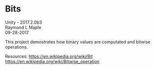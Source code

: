 # Bits<br />
Unity - 2017.2.0b3<br />
Raymond L Maple<br />
09-28-2017<br />

This project demostrates how binary values are computated and bitwise operations.

Resources:
https://en.wikipedia.org/wiki/Bit
https://en.wikipedia.org/wiki/Bitwise_operation
